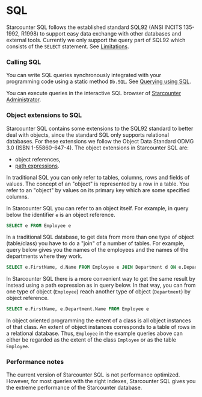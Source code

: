 # SQL

Starcounter SQL follows the established standard SQL92 \(ANSI INCITS 135-1992, R1998\) to support easy data exchange with other databases and external tools. Currently we only support the query part of SQL92 which consists of the `SELECT` statement. See [Limitations](limitations.md).

### Calling SQL

You can write SQL queries synchronously integrated with your programming code using a static method `Db.SQL`. See [Querying using SQL](../database/querying-using-sql.md).

You can execute queries in the interactive SQL browser of [Starcounter Administrator](../working-with-starcounter/administrator-web-ui.md).

### Object extensions to SQL

Starcounter SQL contains some extensions to the SQL92 standard to better deal with objects, since the standard SQL only supports relational databases. For these extensions we follow the Object Data Standard ODMG 3.0 \(ISBN 1-55860-647-4\). The object extensions in Starcounter SQL are:

* object references,
* [path expressions](path-expressions.md).

In traditional SQL you can only refer to tables, columns, rows and fields of values. The concept of an "object" is represented by a row in a table. You refer to an "object" by values on its primary key which are some specified columns.

In Starcounter SQL you can refer to an object itself. For example, in query below the identifier `e` is an object reference.

```sql
SELECT e FROM Employee e
```

In a traditional SQL database, to get data from more than one type of object \(table/class\) you have to do a "join" of a number of tables. For example, query below gives you the names of the employees and the names of the departments where they work.

```sql
SELECT e.FirstName, d.Name FROM Employee e JOIN Department d ON e.DepartmentId = d.Id
```

In Starcounter SQL there is a more convenient way to get the same result by instead using a path expression as in query below. In that way, you can from one type of object \(`Employee`\) reach another type of object \(`Department`\) by object reference.

```sql
SELECT e.FirstName, e.Department.Name FROM Employee e
```

In object oriented programming the extent of a class is all object instances of that class. An extent of object instances corresponds to a table of rows in a relational database. Thus, `Employee` in the example queries above can either be regarded as the extent of the class `Employee` or as the table `Employee`.

### Performance notes

The current version of Starcounter SQL is not performance optimized. However, for most queries with the right indexes, Starcounter SQL gives you the extreme performance of the Starcounter database.





